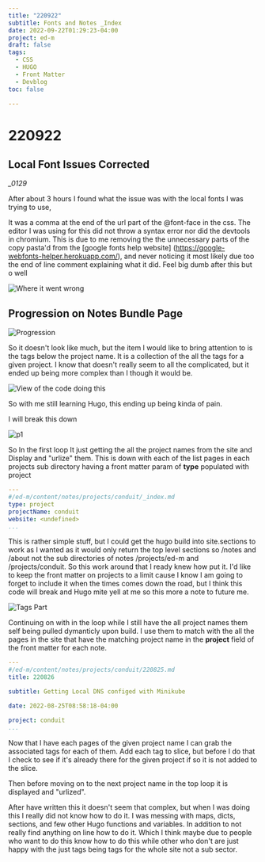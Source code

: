 ```yaml
---
title: "220922"
subtitle: Fonts and Notes _Index
date: 2022-09-22T01:29:23-04:00
project: ed-m
draft: false
tags:
  - CSS 
  - HUGO
  - Front Matter
  - Devblog  
toc: false

---
```


# 220922


## Local Font Issues Corrected

*_0129*

After about 3 hours I found what the issue was with the local fonts I was trying to use, 

It was a comma at the end of the url part of the @font-face in the css. The editor I was using for this did not throw a syntax error nor did the devtools in chromium. This is due to me removing the the unnecessary parts of the copy pasta'd from the [google fonts help website]
(https://google-webfonts-helper.herokuapp.com/), and never noticing it most likely due too the end of line comment explaining what it did. Feel big dumb after this but o well

![Where it went wrong](https://i.imgur.com/B8RJSbh.png)

## Progression on Notes Bundle Page


![Progression](https://i.imgur.com/ll3s4GM.png)

So it doesn't look like much, but the item I would like to bring attention to is the tags below the project name. It is a  collection of the all the tags for a given project. I know that doesn't really seem to all the complicated, but it ended up being more complex than I though it would be. 

![View of the code doing this](https://i.imgur.com/XzjVp7G.png)

So with me still learning Hugo, this ending up being kinda of pain. 

I will break this down 

![p1](https://i.imgur.com/09lCOxV.png)

So In the first loop It just getting the all the project names from the site and Display and "urlize" them.  This is down with each of the list pages in each projects sub directory having a front matter param of **type** populated with project
```yaml 
---
#/ed-m/content/notes/projects/conduit/_index.md
type: project
projectName: conduit
website: <undefined>
...
```
 This is rather simple stuff, but I could get the hugo build into site.sections to work as I wanted as it would only return the top level sections so /notes and /about not the sub directories of notes /projects/ed-m and /projects/conduit. So this work around that I ready knew how put it. I'd like to keep the front matter on projects to a limit cause I know I am going to forget to include it when the times comes down the road, but I think this code will break and Hugo mite yell at me so this more a note to future me. 

![Tags Part](https://i.imgur.com/HaYoArh.png)

Continuing on with in the loop while I still have the all project names them self being pulled dymanticly upon build. I use them to match with the all the pages in the site that have the matching project name in the **project** field of the front matter for each note.

```yaml
---
#/ed-m/content/notes/projects/conduit/220825.md
title: 220826

subtitle: Getting Local DNS configed with Minikube

date: 2022-08-25T08:58:18-04:00

project: conduit
...
```
Now that I have each pages of the given project name I can grab the associated tags for each of them. Add each tag to slice, but before I do that I check to see if it's already   there for the given project if so it is not added to the slice. 

Then before moving on to the next project name in the top loop it is displayed and "urlized". 

After have written this it doesn't seem that complex, but when I was doing this I really did not know how to do it. I was messing with maps, dicts, sections, and few other Hugo functions and variables. In addition to not really find anything on line how to do it. Which I think maybe due to people who want to do this know how to do this while other who don't are just happy with the just tags being tags for the whole site not a sub sector. 



